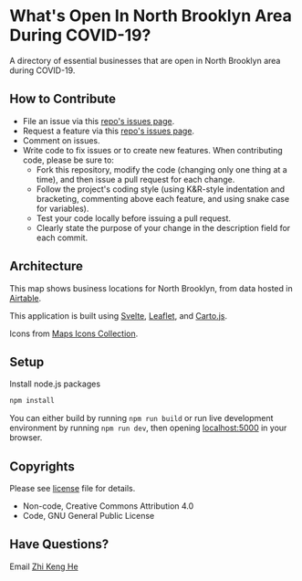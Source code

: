 # What's Open In North Brooklyn Area During COVID-19?

A directory of essential businesses that are open in North Brooklyn area during COVID-19. 

## How to Contribute

- File an issue via this [repo's issues page](https://github.com/zhik/whats-open-north-brooklyn/issues).
- Request a feature via this [repo's issues page](https://github.com/zhik/whats-open-north-brooklyn/issues).
- Comment on issues.
- Write code to fix issues or to create new features. When contributing code, please be sure to:
  - Fork this repository, modify the code (changing only one thing at a time), and then issue a pull request for each change.
  - Follow the project's coding style (using K&R-style indentation and bracketing, commenting above each feature, and using snake case for variables).
  - Test your code locally before issuing a pull request.
  - Clearly state the purpose of your change in the description field for each commit.

## Architecture

This map shows business locations for North Brooklyn, from data hosted in [Airtable](https://airtable.com/shrRBozfbknHIlpIm).


This application is built using [Svelte](https://svelte.dev/), [Leaflet](https://leafletjs.com/), and [Carto.js](https://carto.com/developers/carto-js/).

Icons from [Maps Icons Collection](https://mapicons.mapsmarker.com).

## Setup

Install node.js packages

```bash
npm install
```

You can either build by running `npm run build` or run live development environment by running `npm run dev`, then opening [localhost:5000](http://localhost:5000/) in your browser.

## Copyrights

Please see [license](https://github.com/zhik/east-village-essential-small-business/blob/master/LICENSE) file for details.

- Non-code, Creative Commons Attribution 4.0
- Code, GNU General Public License

## Have Questions?
Email [Zhi Keng He](mainto:zhi@beta.nyc)